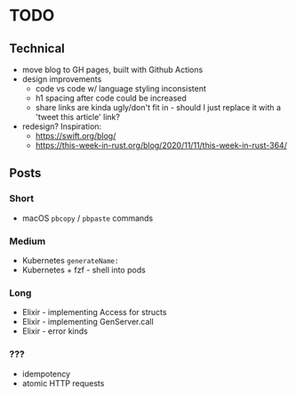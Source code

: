 # TODO

## Technical

- move blog to GH pages, built with Github Actions
- design improvements
  - code vs code w/ language styling inconsistent
  - h1 spacing after code could be increased
  - share links are kinda ugly/don't fit in - should I just replace it with a 'tweet this article' link?
- redesign?  Inspiration:
  - https://swift.org/blog/
  - https://this-week-in-rust.org/blog/2020/11/11/this-week-in-rust-364/

## Posts

### Short

- macOS `pbcopy` / `pbpaste` commands

### Medium

- Kubernetes `generateName:`
- Kubernetes + fzf - shell into pods

### Long

- Elixir - implementing Access for structs
- Elixir - implementing GenServer.call
- Elixir - error kinds

### ???

- idempotency
- atomic HTTP requests

